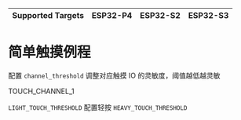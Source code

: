 | Supported Targets | ESP32-P4 | ESP32-S2 | ESP32-S3 |
| ----------------- | -------- | -------- | -------- |

# 简单触摸例程

配置 ``channel_threshold`` 调整对应触摸 IO 的灵敏度，阈值越低越灵敏

TOUCH_CHANNEL_1

``LIGHT_TOUCH_THRESHOLD`` 配置轻按 
``HEAVY_TOUCH_THRESHOLD``